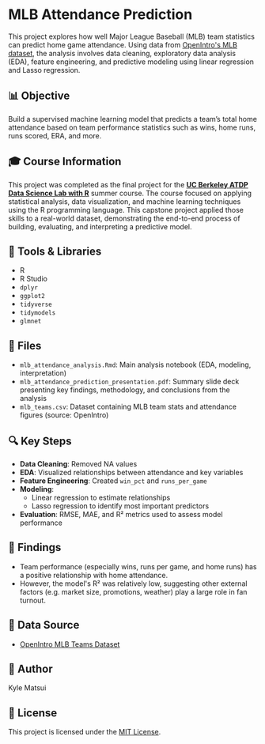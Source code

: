 # MLB Attendance Prediction

This project explores how well Major League Baseball (MLB) team statistics can predict home game attendance. Using data from [OpenIntro's MLB dataset](https://www.openintro.org/data/index.php?data=mlb_teams), the analysis involves data cleaning, exploratory data analysis (EDA), feature engineering, and predictive modeling using linear regression and Lasso regression.

## 📊 Objective
Build a supervised machine learning model that predicts a team’s total home attendance based on team performance statistics such as wins, home runs, runs scored, ERA, and more.

## 🎓 Course Information

This project was completed as the final project for the **[UC Berkeley ATDP Data Science Lab with R](https://atdp.berkeley.edu/catalog/#SecondaryDivisionOnline/DataScienceLabwithR)** summer course. The course focused on applying statistical analysis, data visualization, and machine learning techniques using the R programming language. This capstone project applied those skills to a real-world dataset, demonstrating the end-to-end process of building, evaluating, and interpreting a predictive model.

## 🧰 Tools & Libraries
- R
- R Studio
- `dplyr`
- `ggplot2`
- `tidyverse`
- `tidymodels`
- `glmnet`

## 📁 Files
- `mlb_attendance_analysis.Rmd`: Main analysis notebook (EDA, modeling, interpretation)
- `mlb_attendance_prediction_presentation.pdf`: Summary slide deck presenting key findings, methodology, and conclusions from the analysis
- `mlb_teams.csv`: Dataset containing MLB team stats and attendance figures (source: OpenIntro)

## 🔍 Key Steps
- **Data Cleaning**: Removed NA values
- **EDA**: Visualized relationships between attendance and key variables
- **Feature Engineering**: Created `win_pct` and `runs_per_game`
- **Modeling**: 
  - Linear regression to estimate relationships
  - Lasso regression to identify most important predictors
- **Evaluation**: RMSE, MAE, and R² metrics used to assess model performance

## 📌 Findings
- Team performance (especially wins, runs per game, and home runs) has a positive relationship with home attendance.
- However, the model's R² was relatively low, suggesting other external factors (e.g. market size, promotions, weather) play a large role in fan turnout.

## 📎 Data Source
- [OpenIntro MLB Teams Dataset](https://www.openintro.org/data/index.php?data=mlb_teams)

## 👤 Author
Kyle Matsui

## 📝 License
This project is licensed under the [MIT License](LICENSE).
